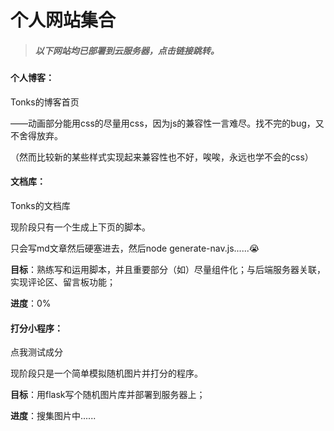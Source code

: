 # 个人网站集合

> ##### 以下网站均已部署到云服务器，点击链接跳转。

#### 个人博客：

​	<a href='https://tonks.top' style="text-decoration:none">Tonks的博客首页</a>

——动画部分能用css的尽量用css，因为js的兼容性一言难尽。找不完的bug，又不舍得放弃。

（然而比较新的某些样式实现起来兼容性也不好，唉唉，永远也学不会的css）

#### 文档库：

​	<a href='https://vitepress-document.tonks.top' style="text-decoration:none">Tonks的文档库</a>

现阶段只有一个生成上下页的脚本。

只会写md文章然后硬塞进去，然后node generate-nav.js......😭

**目标**：熟练写和运用脚本，并且重要部分（如）尽量组件化；与后端服务器关联，实现评论区、留言板功能；

**进度**：0%

#### 打分小程序：

​	<a href='https://vitepress-document.tonks.top' style="text-decoration:none">点我测试成分</a>

现阶段只是一个简单模拟随机图片并打分的程序。

**目标**：用flask写个随机图片库并部署到服务器上；

**进度**：搜集图片中......
